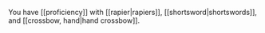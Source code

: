 You have [[proficiency]] with [[rapier|rapiers]], [[shortsword|shortswords]], and [[crossbow, hand|hand crossbow]].
